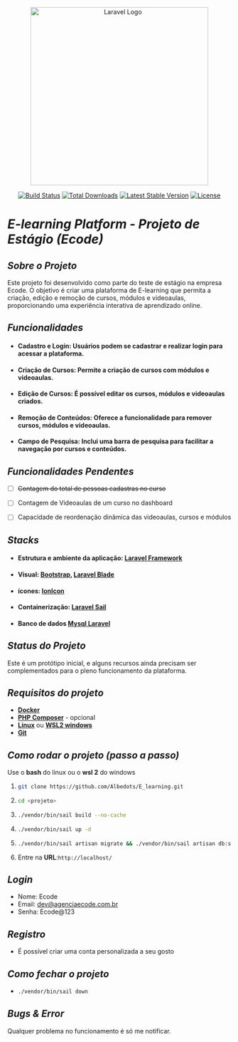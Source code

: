 <p align="center"><a href="https://laravel.com" target="_blank"><img src="https://raw.githubusercontent.com/laravel/art/master/logo-lockup/5%20SVG/2%20CMYK/1%20Full%20Color/laravel-logolockup-cmyk-red.svg" width="400" alt="Laravel Logo"></a></p>

<p align="center">
<a href="https://github.com/laravel/framework/actions"><img src="https://github.com/laravel/framework/workflows/tests/badge.svg" alt="Build Status"></a>
<a href="https://packagist.org/packages/laravel/framework"><img src="https://img.shields.io/packagist/dt/laravel/framework" alt="Total Downloads"></a>
<a href="https://packagist.org/packages/laravel/framework"><img src="https://img.shields.io/packagist/v/laravel/framework" alt="Latest Stable Version"></a>
<a href="https://packagist.org/packages/laravel/framework"><img src="https://img.shields.io/packagist/l/laravel/framework" alt="License"></a>
</p>

# ***E-learning Platform - Projeto de Estágio (Ecode)***

 ## ***Sobre o Projeto***

Este projeto foi desenvolvido como parte do teste de estágio na empresa Ecode. O objetivo é criar uma plataforma de E-learning que permita a criação, edição e remoção de cursos, módulos e videoaulas, proporcionando uma experiência interativa de aprendizado online.


## ***Funcionalidades***

- #### **Cadastro e Login:** Usuários podem se cadastrar e realizar login para acessar a plataforma.
- #### **Criação de Cursos:** Permite a criação de cursos com módulos e videoaulas.
- #### **Edição de Cursos:** É possível editar os cursos, módulos e videoaulas criados.
- #### **Remoção de Conteúdos:** Oferece a funcionalidade para remover cursos, módulos e videoaulas.
- #### **Campo de Pesquisa:** Inclui uma barra de pesquisa para facilitar a navegação por cursos e conteúdos.

## ***Funcionalidades Pendentes***

- [ ] ~~Contagem do total de pessoas cadastras no curso~~
- [ ] Contagem de Videoaulas de um curso no dashboard
- [ ] Capacidade de reordenação dinâmica das videoaulas, cursos e módulos


## ***Stacks***

- ####  **Estrutura e ambiente da aplicação:** [Laravel Framework](https://laravel.com/)
- ####  **Visual:** [Bootstrap](https://getbootstrap.com/), [Laravel Blade](https://laravel.com/docs/11.x/blade)

- #### **ícones:** [IonIcon](https://ionic.io/ionicons)

- #### **Containerização:** [Laravel Sail](https://laravel.com/docs/11.x/sail)

- #### **Banco de dados** [Mysql Laravel](https://laravel.com/docs/11.x/database)

## ***Status do Projeto***

Este é um protótipo inicial, e alguns recursos ainda precisam ser complementados para o pleno funcionamento da plataforma.

## ***Requisitos do projeto***
- **[Docker](https://www.docker.com/)**
- **[PHP Composer](https://getcomposer.org/)** - opcional
- **[Linux](https://www.linux.org/pages/download/)** ou **[WSL2 windows](https://learn.microsoft.com/pt-br/windows/wsl/install)**
- **[Git](https://git-scm.com/)**

## ***Como rodar o projeto (passo a passo)***

Use o **bash** do linux ou o **wsl 2** do windows

1.  ```bash
    git clone https://github.com/Albedots/E_learning.git
    ```

2.  ```bash
    cd <projeto>
    ```

3.  ```bash
    ./vendor/bin/sail build --no-cache    
    ```

4.  ```bash
    ./vendor/bin/sail up -d
    ```

5.  ```bash
    ./vendor/bin/sail artisan migrate && ./vendor/bin/sail artisan db:seed
    ```

6. Entre na **URL**:`http://localhost/`

## ***Login***

- Nome: Ecode
- Email: dev@agenciaecode.com.br
- Senha: Ecode@123 

## ***Registro***

- É possível criar uma conta personalizada a seu gosto

## ***Como fechar o projeto***

-   ```bash
    ./vendor/bin/sail down    
    ```

## ***Bugs & Error***
Qualquer problema no funcionamento é só me notificar.